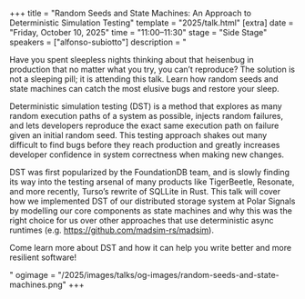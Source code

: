 +++
title = "Random Seeds and State Machines: An Approach to Deterministic Simulation Testing"
template = "2025/talk.html"
[extra]
  date = "Friday, October 10, 2025"
  time = "11:00–11:30"
  stage = "Side Stage"
  speakers = ["alfonso-subiotto"]
  description = "<p>Have you spent sleepless nights thinking about that heisenbug in production that no matter what you try, you can’t reproduce? The solution is not a sleeping pill; it is attending this talk. Learn how random seeds and state machines can catch the most elusive bugs and restore your sleep.</p><p>Deterministic simulation testing (DST) is a method that explores as many random execution paths of a system as possible, injects random failures, and lets developers reproduce the exact same execution path on failure given an initial random seed. This testing approach shakes out many difficult to find bugs before they reach production and greatly increases developer confidence in system correctness when making new changes.</p><p>DST was first popularized by the FoundationDB team, and is slowly finding its way into the testing arsenal of many products like TigerBeetle, Resonate, and more recently, Turso’s rewrite of SQLLite in Rust. This talk will cover how we implemented DST of our distributed storage system at Polar Signals by modelling our core components as state machines and why this was the right choice for us over other approaches that use deterministic async runtimes (e.g. https://github.com/madsim-rs/madsim).</p><p>Come learn more about DST and how it can help you write better and more resilient software!</p>"
  ogimage = "/2025/images/talks/og-images/random-seeds-and-state-machines.png"
+++
